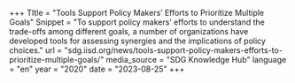 +++
TItle = "Tools Support Policy Makers’ Efforts to Prioritize Multiple Goals"
Snippet = "To support policy makers’ efforts to understand the trade-offs among different goals, a number of organizations have developed tools for assessing synergies and the implications of policy choices."
url = "sdg.iisd.org/news/tools-support-policy-makers-efforts-to-prioritize-multiple-goals/"
media_source = "SDG Knowledge Hub"
language = "en"
year = "2020"
date = "2023-08-25"
+++